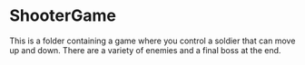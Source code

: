# ShooterGame
This is a folder containing a game where you control a soldier that can move up
and down. There are a variety of enemies and a final boss at the end. 
